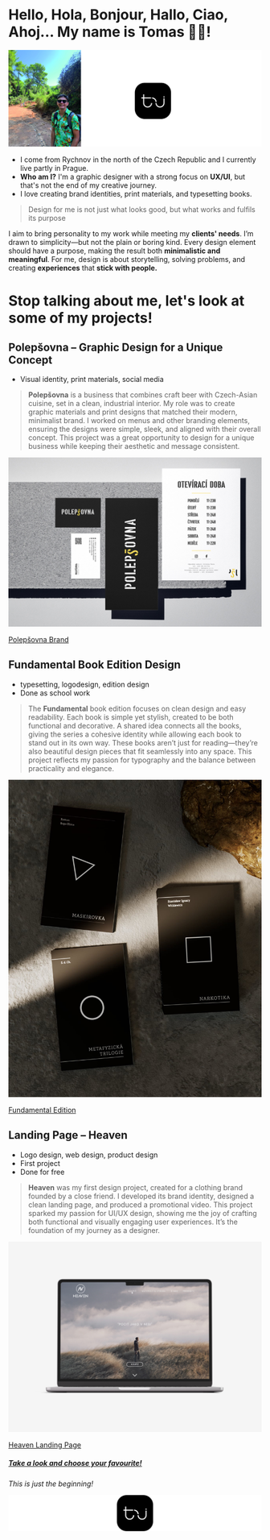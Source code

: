 # **Hello**, Hola, Bonjour, Hallo, Ciao, Ahoj... **My name is Tomas** 🙋🏽!

![](/02_first_impressions/Images/Me_photo_logo.jpg)

- I come from Rychnov in the north of the Czech Republic and I currently live partly in Prague. 
- **Who am I?** I'm a graphic designer with a strong focus on **UX/UI**, but that's not the end of my creative journey.
- I love creating brand identities, print materials, and typesetting books. 

 >Design for me is not just what looks good, but what works and fulfils its purpose

I aim to bring personality to my work while meeting my **clients' needs**. I’m drawn to simplicity—but not the plain or boring kind. Every design element should have a purpose, making the result both **minimalistic and meaningful**. For me, design is about storytelling, solving problems, and creating **experiences** that **stick with people.**



# **Stop talking about me, let's look at some of my projects!**

## **Polepšovna – Graphic Design for a Unique Concept**

- Visual identity, print materials, social media

> **Polepšovna** is a business that combines craft beer with Czech-Asian cuisine, set in a clean, industrial interior. My role was to create graphic materials and print designs that matched their modern, minimalist brand. I worked on menus and other branding elements, ensuring the designs were simple, sleek, and aligned with their overall concept. This project was a great opportunity to design for a unique business while keeping their aesthetic and message consistent.  



![Polepšovna_mockup](/02_first_impressions/Images/Polepsovna_img.jpg)

[Polepšovna Brand](https://tomasjindrak.myportfolio.com/polepsovna-brand)

## **Fundamental Book Edition Design**

- typesetting, logodesign, edition design
- Done as school work

> The **Fundamental** book edition focuses on clean design and easy readability. Each book is simple yet stylish, created to be both functional and decorative. A shared idea connects all the books, giving the series a cohesive identity while allowing each book to stand out in its own way. These books aren’t just for reading—they’re also beautiful design pieces that fit seamlessly into any space. This project reflects my passion for typography and the balance between practicality and elegance.  



![Fundamental edition](/02_first_impressions/Images/Fundamental.JPG)

[Fundamental Edition](https://tomasjindrak.myportfolio.com/navrh-edice-fundamental)

## **Landing Page – Heaven**  

- Logo design, web design, product design
- First project
- Done for free

> **Heaven** was my first design project, created for a clothing brand founded by a close friend. I developed its brand identity, designed a clean landing page, and produced a promotional video. This project sparked my passion for UI/UX design, showing me the joy of crafting both functional and visually engaging user experiences. It’s the foundation of my journey as a designer.  



![Heaven landing page mockup](/02_first_impressions/Images/HEAVEN_MOCKUP.jpg)

[Heaven Landing Page](https://tomasjindrak.myportfolio.com/landing-page-heaven)

##### **[Take a look and choose your favourite!](https://tomasjindrak.myportfolio.com/work)**

_This is just the beginning!_

![](/02_first_impressions/Images/Logot_tj_middle.jpg)
